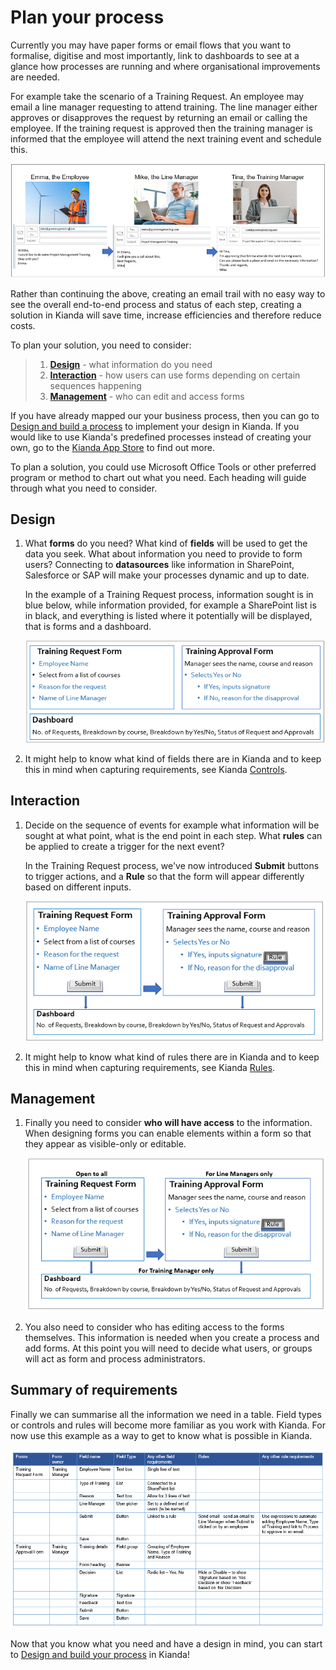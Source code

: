 # Plan your process

Currently you may have paper forms or email flows that you want to formalise, digitise and most importantly, link to dashboards to see at a glance how processes are running and where organisational improvements are needed.

For example take the scenario of a Training Request. An employee may email a line manager requesting to attend training. The line manager either approves or disapproves the request by returning an email or calling the employee. If the training request is approved then the training manager is informed that the employee will attend the next training event and schedule this. 

![Training Request example](images/currentflow_frame.png)

Rather than continuing the above, creating an email trail with no easy way to see the overall end-to-end process and status of each step, creating a solution in Kianda will save time, increase efficiencies and therefore reduce costs.

To plan your solution, you need to consider:

> 1. [**Design**](#design) - what information do you need
> 2. [**Interaction**](#interaction) - how users can use forms depending on certain sequences happening
> 3. [**Management**](#management) - who can edit and access forms

If you have already mapped our your business process, then you can go to [Design and build a process](/processdesign.md) to implement your design in Kianda. If you would like to use Kianda's predefined processes instead of creating your own, go to the [Kianda App Store](/kiandaapps.md) to find out more.

To plan a solution, you could use Microsoft Office Tools or other preferred program or method to chart out what you need. Each heading will guide through what you need to consider.



## Design ##

1. What **forms** do you need? What kind of **fields** will be used to get the data you seek. What about information you need to provide to form users? Connecting to **datasources** like information in SharePoint, Salesforce or SAP will make your processes dynamic and up to date.

   In the example of a Training Request process, information sought is in blue below, while information provided, for example a SharePoint list is in black, and everything is listed where it potentially will be displayed, that is forms and a dashboard.

   ![Information capture](images/infocapture.png)

2. It might help to know what kind of fields there are in Kianda and to keep this in mind when capturing requirements, see Kianda [Controls](/fields/readme.md).



## Interaction ##

1. Decide on the sequence of events for example what information will be sought at what point, what is the end point in each step. What **rules** can be applied to create a trigger for the next event? 

   In the Training Request process, we've now introduced **Submit** buttons to trigger actions, and a **Rule** so that the form will appear differently based on different inputs.

   ![Process flow](images/flow.png)

2. It might help to know what kind of rules there are in Kianda and to keep this in mind when capturing requirements, see Kianda [Rules](/rules/readme2.md).



## Management ##

1. Finally you need to consider **who will have access** to the information. When designing forms you can enable elements within a form so that they appear as visible-only or editable. 

   ![Access to information](images/access.png)

2. You also need to consider who has editing access to the forms themselves. This information is needed when you create a process and add forms. At this point you will need to decide what users, or groups will act as form and process administrators. 



## Summary of requirements ##

Finally we can summarise all the information we need in a table. Field types or controls and rules will become more familiar as you work with Kianda. For now use this example as a way to get to know what is possible in Kianda.

![Training Process requirements](images/trainingreq_orig.png)

Now that you know what you need and have a design in mind, you can start to [Design and build your process](/processdesign.md) in Kianda!

   

